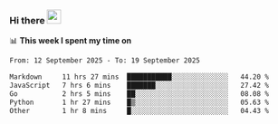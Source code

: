 ### Hi there <a href="https://www.gautamkrishnar.com/"><img src="https://media.giphy.com/media/hvRJCLFzcasrR4ia7z/giphy.gif" width="25px"></a>

📊 **This week I spent my time on**

<!--START_SECTION:waka-->

```txt
From: 12 September 2025 - To: 19 September 2025

Markdown     11 hrs 27 mins  ███████████░░░░░░░░░░░░░░   44.20 %
JavaScript   7 hrs 6 mins    ███████░░░░░░░░░░░░░░░░░░   27.42 %
Go           2 hrs 5 mins    ██░░░░░░░░░░░░░░░░░░░░░░░   08.08 %
Python       1 hr 27 mins    █▒░░░░░░░░░░░░░░░░░░░░░░░   05.63 %
Other        1 hr 8 mins     █░░░░░░░░░░░░░░░░░░░░░░░░   04.43 %
```

<!--END_SECTION:waka-->
